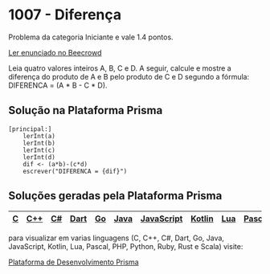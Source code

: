 # 1007 - Diferença

Problema da categoria Iniciante e vale 1.4 pontos.

[Ler enunciado no Beecrowd](https://www.beecrowd.com.br/judge/en/problems/view/1007)


Leia quatro valores inteiros A, B, C e D. A seguir, calcule e mostre a diferença do produto de A e B pelo produto de C e D segundo a fórmula: DIFERENCA = (A * B - C * D).

## Solução na Plataforma Prisma
``` 
[principal:]
    lerInt(a)
    lerInt(b)
    lerInt(c)
    lerInt(d)
    dif <- (a*b)-(c*d)
    escrever("DIFERENCA = {dif}")
```

## Soluções geradas pela Plataforma Prisma

|[C](https://www.prisma.dev.br/tela-demo-transpilado.html?idDemo=1007&idTarget=1)|[C++](https://www.prisma.dev.br/tela-demo-transpilado.html?idDemo=1007&idTarget=2)|[C#](https://www.prisma.dev.br/tela-demo-transpilado.html?idDemo=1007&idTarget=3)|[Dart](https://www.prisma.dev.br/tela-demo-transpilado.html?idDemo=1007&idTarget=4)|[Go](https://www.prisma.dev.br/tela-demo-transpilado.html?idDemo=1007&idTarget=5)|[Java](https://www.prisma.dev.br/tela-demo-transpilado.html?idDemo=1007&idTarget=6)|[JavaScript](https://www.prisma.dev.br/tela-demo-transpilado.html?idDemo=1007&idTarget=7)|[Kotlin](https://www.prisma.dev.br/tela-demo-transpilado.html?idDemo=1007&idTarget=8)|[Lua](https://www.prisma.dev.br/tela-demo-transpilado.html?idDemo=1007&idTarget=9)|[Pascal](https://www.prisma.dev.br/tela-demo-transpilado.html?idDemo=1007&idTarget=10)|[PHP](https://www.prisma.dev.br/tela-demo-transpilado.html?idDemo=1007&idTarget=11)|[Python](https://www.prisma.dev.br/tela-demo-transpilado.html?idDemo=1007&idTarget=12)|[Ruby](https://www.prisma.dev.br/tela-demo-transpilado.html?idDemo=1007&idTarget=13)|[Rust](https://www.prisma.dev.br/tela-demo-transpilado.html?idDemo=1007&idTarget=14)|[Scala](https://www.prisma.dev.br/tela-demo-transpilado.html?idDemo=1007&idTarget=15)|
 --- | --- | --- | --- | --- | --- | --- | --- | --- | --- | --- | --- | --- | --- | --- |

para visualizar em varias linguagens (C, C++, C#, Dart, Go, Java, JavaScript, Kotlin, Lua, Pascal, PHP, Python, Ruby, Rust e Scala) visite:

[Plataforma de Desenvolvimento Prisma](https://www.prisma.dev.br/tela-demo.html?idDemo=1007)
